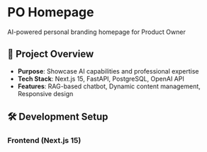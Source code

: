 # PO Homepage

AI-powered personal branding homepage for Product Owner

## 🚀 Project Overview
- **Purpose**: Showcase AI capabilities and professional expertise
- **Tech Stack**: Next.js 15, FastAPI, PostgreSQL, OpenAI API
- **Features**: RAG-based chatbot, Dynamic content management, Responsive design

## 🛠️ Development Setup

### Frontend (Next.js 15)
